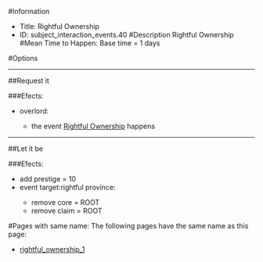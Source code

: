 #Information
 - Title: Rightful Ownership
 - ID: subject_interaction_events.40
#Description
Rightful Ownership
#Mean Time to Happen:
Base time = 1 days

#Options

___
##Request it

###Efects:<ul><li>overlord:</li><ul><li>the event [Rightful Ownership](../events/rightful_ownership.md) happens</li></ul></ul>

___
##Let it be

###Efects:<ul><li>add prestige = 10</li><li>event target:rightful province:</li><ul><li>remove core = ROOT</li><li>remove claim = ROOT</li></ul></ul>


#Pages with same name:
The following pages have the same name as this page:
 - [rightful_ownership_1](rightful_ownership_1.md)
